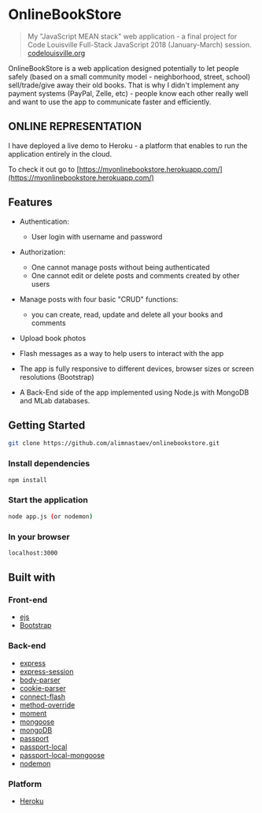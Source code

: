 # OnlineBookStore


> My "JavaScript MEAN stack" web application - a final project 
for Code Louisville Full-Stack JavaScript 2018 (January-March) session. [codelouisville.org](codelouisville.org)

OnlineBookStore is a web application designed potentially to let people safely (based on a small community model - neighborhood, street, school)
sell/trade/give away their old books. That is why I didn't implement any payment systems (PayPal, Zelle, etc) - people know each other really well and want to use the app to communicate faster and efficiently. 


## ONLINE REPRESENTATION

I have deployed a live demo to Heroku - a platform that enables to run the application entirely in the cloud.

To check it out go to [https://myonlinebookstore.herokuapp.com/](https://myonlinebookstore.herokuapp.com/)

## Features

* Authentication:
  * User login with username and password

* Authorization:
  * One cannot manage posts without being authenticated
  * One cannot edit or delete posts and comments created by other users

* Manage posts with four basic "CRUD" functions: 
  * you can create, read, update and delete all your books and comments

* Upload book photos

* Flash messages as a way to help users to interact with the app

* The app is fully responsive to different devices, browser sizes or screen resolutions (Bootstrap)

* A Back-End side of the app implemented using Node.js with MongoDB and MLab databases.

 
## Getting Started

```sh
git clone https://github.com/alimnastaev/onlinebookstore.git
```

### Install dependencies

```sh
npm install
```

### Start the application

```sh
node app.js (or nodemon)
```

### In your browser

```sh
localhost:3000
```


## Built with

### Front-end

* [ejs](http://ejs.co/)
* [Bootstrap](https://getbootstrap.com/docs/3.3/)

### Back-end

* [express](https://expressjs.com/)
* [express-session](https://github.com/expressjs/session#express-session)
* [body-parser](https://github.com/expressjs/body-parser)
* [cookie-parser](https://github.com/expressjs/cookie-parser)
* [connect-flash](https://github.com/jaredhanson/connect-flash#connect-flash)
* [method-override](https://github.com/expressjs/method-override#method-override)
* [moment](https://momentjs.com/)
* [mongoose](http://mongoosejs.com/)
* [mongoDB](https://www.mongodb.com/)
* [passport](http://www.passportjs.org/)
* [passport-local](https://github.com/jaredhanson/passport-local#passport-local)
* [passport-local-mongoose](https://github.com/saintedlama/passport-local-mongoose)
* [nodemon](https://nodemon.io/)



### Platform

* [Heroku](https://www.heroku.com/)


